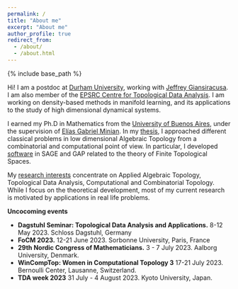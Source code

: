 ```yaml
---
permalink: /
title: "About me"
excerpt: "About me"
author_profile: true
redirect_from: 
  - /about/
  - /about.html
---
```


{% include base_path %}

Hi! I am a postdoc at
[Durham University](https://www.durham.ac.uk/), working with [Jeffrey Giansiracusa](https://sites.google.com/view/jeffreygiansiracusa/home). I am also member of the [EPSRC Centre for Topological Data Analysis](https://www.maths.ox.ac.uk/groups/topological-data-analysis). I am working on density-based methods in manifold learning, and its applications to the study of high dimensional dynamical systems.

I earned
my Ph.D in Mathematics from the
[University of Buenos Aires](http://web.dm.uba.ar/), under the supervision of [Elías Gabriel Minian](http://mate.dm.uba.ar/~gminian/). In my [thesis](http://cms.dm.uba.ar/academico/carreras/doctorado/Tesis_Ximena_Fernandez.pdf), I approached different classical problems in low dimensional Algebraic Topology from a combinatorial and computational point of view. In particular, I developed 
[software](code) in SAGE and GAP related to the theory of Finite Topological Spaces.

My [research interests](research) concentrate  on Applied Algebraic Topology, Topological Data Analysis, Computational and Combinatorial Topology. While I focus on the theoretical development, most of my current research is motivated by applications in real life problems. 

**Uncocoming events**
<ul>
<li><b>Dagstuhl Seminar: Topological Data Analysis and Applications.</b> 
8-12 May 2023. Schloss Dagstuhl, Germany</li>
<li><b>FoCM 2023.</b> 
12-21 June 2023. Sorbonne University, Paris, France </li>
<li> <b>29th Nordic Congress of Mathematicians.</b>  
3 - 7 July 2023. Aalborg University, Denmark. </li>
<li> <b>WinCompTop: Women in Computational Topology 3</b>
17-21 July 2023. Bernoulli Center, Lausanne, Switzerland.</li>
<li><b>TDA week 2023</b>
31 July - 4 August 2023. Kyoto University, Japan.
</li>
</ul>

